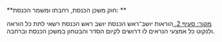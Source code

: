 **חוק משכן הכנסת, רחבתו ומשמר הכנסת: **

[מקור: סעיף 2. ](https://he.wikisource.org/wiki/חוק_משכן_הכנסת,_רחבתו_ומשמר_הכנסת#סעיף_2)
הוראות יושב־ראש הכנסת
יושב ראש הכנסת רשאי לתת כל הוראה ולנקוט כל אמצעי הנראים לו דרושים לקיום הסדר והבטחון במשכן הכנסת וברחבה.